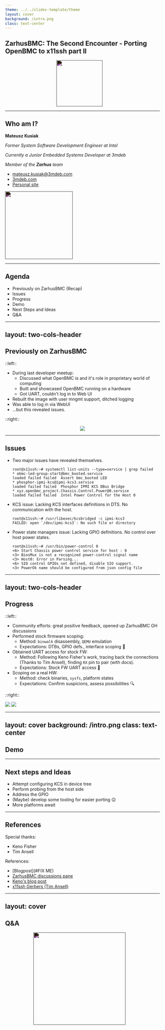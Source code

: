 ```yaml
---
theme: ../../slidev-template/theme
layout: cover
background: /intro.png
class: text-center
---
```


## ZarhusBMC: The Second Encounter - Porting OpenBMC to x11ssh part II

<center>
    <img src="/../../img/zarhus_logo.png" width="150px"
         style="margin-left:-20px;filter: invert(1);">
</center>

---

## Who am I?

<div class="grid grid-cols-2 gap-8">

<div>

**Mateusz Kusiak**

_Former System Software Development Engineer at Intel_

_Currently a Junior Embedded Systems Developer at 3mdeb_

_Member of the **Zarhus** team_

- <mateusz.kusiak@3mdeb.com>
- [3mdeb.com](https://3mdeb.com)
- [Personal site](https://danceswithmachines.github.io/)

</div>

<div class="flex justify-center items-center">
  <img src="/../../img/zarhus_logo.png" height="220px" style="filter: invert(1)"/>
</div>

</div>

---

## Agenda

<v-clicks>

- Previously on ZarhusBMC (Recap)
- Issues
- Progress
- Demo
- Next Steps and Ideas
- Q&A

</v-clicks>

---
layout: two-cols-header
---

## Previously on ZarhusBMC

::left::

<v-clicks>

- During last developer meetup:
    + Discussed what OpenBMC is and it's role in proprietary world of computing
    + Built and showcased OpenBMC running on a hardware
    + Got UART, couldn't log in to Web UI
- Rebuilt the image with user mngmt support, ditched logging
- Was able to log in via WebUI
- ...but this revealed issues.

</v-clicks>

::right::

<center>
  <img src="/../../img/0x2/x11ssh_mobo.jpg"/>
</center>

<!--
Points to make:
 * What is a BMC
 * Why could not I log in to WebUI
 * Got to remove some functionality so the image fitted in the flash
 * What was the issue when logged to WebUI
-->

---

## Issues

<v-clicks>

- Two major issues have revealed themselves.

  ```log
  root@x11ssh:~# systemctl list-units --type=service | grep failed
  * obmc-led-group-start@bmc_booted.service                                     loaded failed failed  Assert bmc_booted LED
  * phosphor-ipmi-kcs@ipmi-kcs3.service                                         loaded failed failed  Phosphor IPMI KCS DBus Bridge
  * xyz.openbmc_project.Chassis.Control.Power@0.service                         loaded failed failed  Intel Power Control for the Host 0
  ```

- KCS issue: Lacking KCS interfaces definitions in DTS. No communication with
  the host.

  ```log
  root@x11ssh:~# /usr/libexec/kcsbridged -c ipmi-kcs3
  FAILED: open `/dev/ipmi-kcs3`: No such file or directory
  ```

- Power state managers issue: Lacking GPIO definitions. No control over host
  power states.

  ```log
  root@x11ssh:~# /usr/bin/power-control 0
  <6> Start Chassis power control service for host : 0
  <3> BiosMux is not a recognized power-control signal name
  <3> Host0: Error in Parsing...
  <6> SIO control GPIOs not defined, disable SIO support.
  <3> PowerOk name should be configured from json config file
  ```

</v-clicks>

<!--
Points to make:
* Two major services failing.
* KCS is an interface, IPMI is a protocol.
* DTS - describes platforms hardware.
* DTSes can be vendor supplied, made according to docs. or reverse engineered.
* DTS is not something one should create by themsleves.
* We've got docs for AST2400, the addresses for KCS should be common between
  various models, it just an effort of testing it out.
* The SoC has GPIOs that probe or drive various endpoints on the motherboard.
* Unlike with KCS addresses, each vendor can wirte the SoC to their liking.
* The GPIO definitions cannot be found in docs.
* The GPIO definitions shall also be a part of DTS.
* The definitons we currently have were made by Keno Fisher as a part of u-bmc
  porting, they're insufficient.
-->

---
layout: two-cols-header
---

## Progress

::left::

<v-clicks class="text-sm">

- Community efforts: great positive feedback, opened up ZarhusBMC GH discussions
- Performed stock firmware scoping:
    + Method: `binwalk` disassembly, `QEMU` emulation
    + Expectations: DTBs, GPIO defs., interface scoping 🫠
- Obtained UART access for stock FW:
    + Method: Following Keno Fisher's work, tracing back the connections (Thanks
    to Tim Ansell), finding `RX` pin to pair (with docs).
    + Expectations: Stock FW UART access 💯
- Scoping on a real HW:
    + Method: check binaries, `sysfs`, platform states
    + Expectations: Confirm suspicions, assess possibilities 🔍

</v-clicks>

::right::

<div class="h-full flex flex-col items-center gap-1">
  <img src="/../../img/0x2/x11ssh_grbr.gif" class="max-h-[25%] w-auto object-contain"/>
  <img src="/../../img/0x2/x11ssh_hackjob.jpg" class="max-h-[25%] w-auto object-contain"/>
</div>

<!--
Points to make:
* Running image under QEMU: It was debatable how trustworthy are since many
  services were failing due to the lack of hardware.

* Accessing UART was done in the past by Keno Fisher author of U-BMC port.
* Keno managed to find UART TX pin only.
* Tracing was possible thank's to the Tim Ansell who provided Gerber files.
* UART: We had UART access on our OpenBMC port because we redirected UART in
  u-boot configuration, stock firmware has stock UART.

* All services started properly
* Only binaries marked as tool were usable, other gave segfaults
* Did not find obvious way to drive or probe UART, but devs left devmem binary
* By changing platform states we could peek the GPIO registers.
* In case of backtracing, we've reduced GPIO number from 216 to under 15.
-->

---
layout: cover
background: /intro.png
class: text-center
---

## Demo

---

## Next steps and Ideas

<v-clicks>

- Attempt configuring KCS in device tree
- Perform probing from the host side
- Address the GPIO
- (Maybe) develop some tooling for easier porting 😉
- More platforms await

</v-clicks>

---

## References

Special thanks:
- Keno Fisher
- Tim Ansell

References:
- [Blogpost](#FIX ME)
- [ZarhusBMC discussions pane](https://github.com/zarhus/zarhusbmc/discussions)
- [Keno's blog post](https://github.com/Keno/bmcnonsense/blob/master/blog/03-serial2.md)
- [x11ssh Gerbers (Tim Ansell)](https://github.com/mithro/x11ssh-f-pcb)

---
layout: cover
---

## Q&A

<!-- markdownlint-disable MD013 -->

<center>
  <img src="/../../img/zarhus_logo.png" width="300px" style="margin-left:-20px;filter: invert(1);">
</center>

<!-- markdownlint-enable MD013 -->
